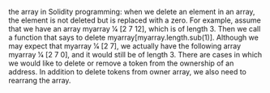 the array in Solidity programming: when we delete an element in an array, the element is not deleted but is replaced with a zero. For example, assume that we have
an array myarray 1⁄4 [2 7 12], which is of length 3. Then we call a function that says to delete myarray[myarray.length.sub(1)]. Although we may expect that myarray 1⁄4 [2 7], we actually have the following array myarray 1⁄4 [2 7 0], and it would still be of length 3. There are cases in which we would like to delete or remove a token from the
ownership of an address. In addition to delete tokens from owner array, we also need to rearrang the array.
